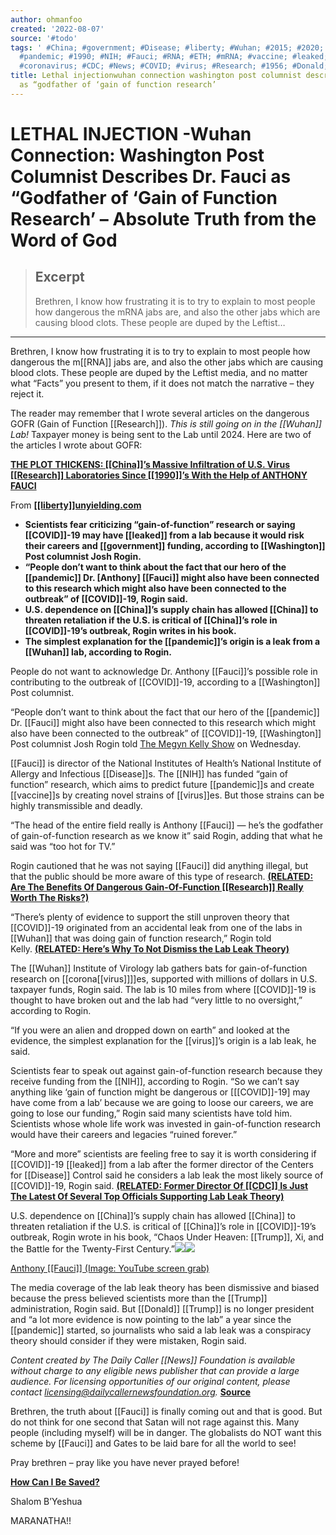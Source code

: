 ```yaml
---
author: ohmanfoo
created: '2022-08-07'
source: '#todo'
tags: ' #China; #government; #Disease; #liberty; #Wuhan; #2015; #2020; #covid-19;
  #pandemic; #1990; #NIH; #Fauci; #RNA; #ETH; #mRNA; #vaccine; #leaked; #Washington;
  #coronavirus; #CDC; #News; #COVID; #virus; #Research; #1956; #Donald; #Trump; #;'
title: Lethal injectionwuhan connection washington post columnist describes dr. fauci
  as “godfather of ‘gain of function research’
---
```


# LETHAL INJECTION -Wuhan Connection: Washington Post Columnist Describes Dr. Fauci as “Godfather of ‘Gain of Function Research’ – Absolute Truth from the Word of God

> ## Excerpt
> Brethren, I know how frustrating it is to try to explain to most people how dangerous the mRNA jabs are, and also the other jabs which are causing blood clots. These people are duped by the Leftist…

---
Brethren, I know how frustrating it is to try to explain to most people how dangerous the m[[RNA]] jabs are, and also the other jabs which are causing blood clots. These people are duped by the Leftist media, and no matter what “Facts” you present to them, if it does not match the narrative – they reject it.

The reader may remember that I wrote several articles on the dangerous GOFR (Gain of Function [[Research]]). _This is still going on in the [[Wuhan]] Lab!_ Taxpayer money is being sent to the Lab until 2024. Here are two of the articles I wrote about GOFR:

[**THE PLOT THICKENS: [[China]]’s Massive Infiltration of U.S. Virus [[Research]] Laboratories Since [[1990]]’s With the Help of ANTHONY FAUCI**](https://grandmageri422.me/2021/03/20/the-plot-thickens-chinas-massive-infiltration-of-u-s-[[virus]]-research-laboratories-since-[[1990]]s-with-the-help-of-anthony-fauci/)

From [](https://[[liberty]]unyielding.com/2021/04/16/wuhan-connection-wapo-columnist-describes-dr-fauci-as-godfather-of-gain-of-function/) **[[[liberty]]unyielding.com](http://[[liberty]]unyielding.com/)**

-   **Scientists fear criticizing “gain-of-function” research or saying [[COVID]]-19 may have [[leaked]] from a lab because it would risk their careers and [[government]] funding, according to [[Washington]] Post columnist Josh Rogin.**
-   **“People don’t want to think about the fact that our hero of the [[pandemic]] Dr. \[Anthony\] [[Fauci]] might also have been connected to this research which might also have been connected to the outbreak” of [[COVID]]-19, Rogin said.**
-   **U.S. dependence on [[China]]’s supply chain has allowed [[China]] to threaten retaliation if the U.S. is critical of [[China]]’s role in [[COVID]]-19’s outbreak, Rogin writes in his book.**
-   **The simplest explanation for the [[pandemic]]’s origin is a leak from a [[Wuhan]] lab, according to Rogin.**

People do not want to acknowledge Dr. Anthony [[Fauci]]’s possible role in contributing to the outbreak of [[COVID]]-19, according to a [[Washington]] Post columnist.

“People don’t want to think about the fact that our hero of the [[pandemic]] Dr. [[Fauci]] might also have been connected to this research which might also have been connected to the outbreak” of [[COVID]]-19, [[Washington]] Post columnist Josh Rogin told [The Megyn Kelly Show](https://twitter.com/MegynKellyShow/status/13823469024[[1956]]6592) on Wednesday.

[[Fauci]] is director of the National Institutes of Health’s National Institute of Allergy and Infectious [[Disease]]s. The [[NIH]] has funded “gain of function” research, which aims to predict future [[pandemic]]s and create [[vaccine]]s by creating novel strains of [[virus]]es. But those strains can be highly transmissible and deadly.

“The head of the entire field really is Anthony [[Fauci]] — he’s the godfather of gain-of-function research as we know it” said Rogin, adding that what he said was “too hot for TV.”

Rogin cautioned that he was not saying [[Fauci]] did anything illegal, but that the public should be more aware of this type of research. **[(RELATED: Are The Benefits Of Dangerous Gain-Of-Function [[Research]] Really Worth The Risks?)](https://dailycaller.com/2021/02/24/gain-of-function-research-[[covid-19]]-[[corona[[virus]]]]-wuhan-china/)**

“There’s plenty of evidence to support the still unproven theory that [[COVID]]-19 originated from an accidental leak from one of the labs in [[Wuhan]] that was doing gain of function research,” Rogin told Kelly. **[(RELATED: Here’s Why To Not Dismiss the Lab Leak Theory)](https://dailycaller.com/2021/04/09/lab-leak-theory-evidence-criticism-world-health-organization/)**

The [[Wuhan]] Institute of Virology lab gathers bats for gain-of-function research on [[corona[[virus]]]]es, supported with millions of dollars in U.S. taxpayer funds, Rogin said. The lab is 10 miles from where [[COVID]]-19 is thought to have broken out and the lab had “very little to no oversight,” according to Rogin.

“If you were an alien and dropped down on earth” and looked at the evidence, the simplest explanation for the [[virus]]’s origin is a lab leak, he said.

Scientists fear to speak out against gain-of-function research because they receive funding from the [[NIH]], according to Rogin. “So we can’t say anything like ‘gain of function might be dangerous or \[[[COVID]]-19\] may have come from a lab’ because we are going to loose our careers, we are going to lose our funding,” Rogin said many scientists have told him. Scientists whose whole life work was invested in gain-of-function research would have their careers and legacies “ruined forever.”

“More and more” scientists are feeling free to say it is worth considering if [[COVID]]-19 [[leaked]] from a lab after the former director of the Centers for [[Disease]] Control said he considers a lab leak the most likely source of [[COVID]]-19, Rogin said. **[(RELATED: Former Director Of [[CDC]] Is Just The Latest Of Several Top Officials Supporting Lab Leak Theory)](https://dailycaller.com/2021/03/26/robert-redfield-former-cdc-director-lab-leak-theory-[[corona[[virus]]]]/)**

U.S. dependence on [[China]]’s supply chain has allowed [[China]] to threaten retaliation if the U.S. is critical of [[China]]’s role in [[COVID]]-19’s outbreak, Rogin wrote in his book, “Chaos Under Heaven: [[Trump]], Xi, and the Battle for the Twenty-First Century.”[![](https://ci5.googleusercontent.com/proxy/LM9J5u0l-F7oeAz4wWATp8xj1mCxnquUbXsmGOlRbpsvNOfx92e4Q_WeAStkNePVNW-puLxSvfQbcIiZcGAO5Ukuu8AwDF_DIFp__31ThpUjGbvnRlM3s-AAtE_pw9azTLYbYwqp=s0-d-e1-ft?is-pending-load=1#https://[[liberty]]unyielding.com/wp-content/uploads/[[2020]]/03/Anthony-[[Fauci]]-1024x576.jpg)![](https://ci5.googleusercontent.com/proxy/LM9J5u0l-F7oeAz4wWATp8xj1mCxnquUbXsmGOlRbpsvNOfx92e4Q_WeAStkNePVNW-puLxSvfQbcIiZcGAO5Ukuu8AwDF_DIFp__31ThpUjGbvnRlM3s-AAtE_pw9azTLYbYwqp=s0-d-e1-ft#https://[[liberty]]unyielding.com/wp-content/uploads/[[2020]]/03/Anthony-[[Fauci]]-1024x576.jpg)](https://[[liberty]]unyielding.com/wp-content/uploads/[[2020]]/03/Anthony-[[Fauci]].jpg)

[Anthony [[Fauci]] (Image: YouTube screen grab)](https://[[liberty]]unyielding.com/wp-content/uploads/[[2020]]/03/Anthony-[[Fauci]].jpg)

The media coverage of the lab leak theory has been dismissive and biased because the press believed scientists more than the [[Trump]] administration, Rogin said. But [[Donald]] [[Trump]] is no longer president and “a lot more evidence is now pointing to the lab” a year since the [[pandemic]] started, so journalists who said a lab leak was a conspiracy theory should consider if they were mistaken, Rogin said.

_Content created by The Daily Caller [[News]] Foundation is available without charge to any eligible news publisher that can provide a large audience. For licensing opportunities of our original content, please contact [licensing@dailycallernewsfoundation.org](mailto:licensing@dailycallernewsfoundation.org)._ [**Source**](http://[[liberty]]unyielding.com/)

Brethren, the truth about [[Fauci]] is finally coming out and that is good. But do not think for one second that Satan will not rage against this. Many people (including myself) will be in danger. The globalists do NOT want this scheme by [[Fauci]] and Gates to be laid bare for all the world to see!

Pray brethren – pray like you have never prayed before!

[**How Can I Be Saved?**](https://grandmageri422.me/[[2015]]/04/08/how-can-i-be-saved/)

Shalom B’Yeshua

MARANATHA!!
